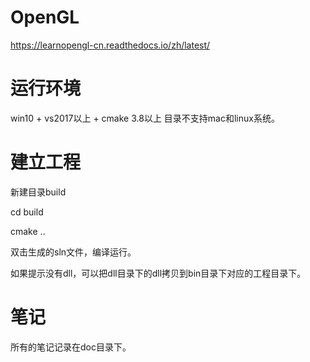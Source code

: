 # OpenGL
https://learnopengl-cn.readthedocs.io/zh/latest/

# 运行环境
win10 + vs2017以上 + cmake 3.8以上
目录不支持mac和linux系统。
# 建立工程
新建目录build

cd build

cmake ..

双击生成的sln文件，编译运行。

如果提示没有dll，可以把dll目录下的dll拷贝到bin目录下对应的工程目录下。
# 笔记
所有的笔记记录在doc目录下。
